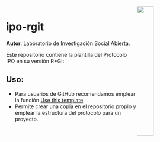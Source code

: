 
 <img src="https://deploy-preview-1--lisacoes.netlify.app/input/ipo-hex.png " alt=" " style="float: right;width: 30%;max-height: 100%" />

# ipo-rgit


**Autor**: Laboratorio de Investigación Social Abierta.

Este repositorio contiene la plantilla del Protocolo IPO en su versión R+Git

## Uso:

* Para usuarios de GitHub recomendamos emplear la función
<a class="btn btn-primary ml-2" href="https://github.com/jciturras/ipo-rgit/generate">Use this template</a>
* Permite crear una copia en el repositorio propio y emplear la estructura del protocolo para un proyecto.
